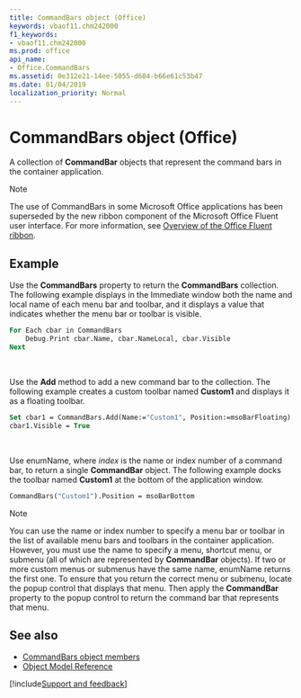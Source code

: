 ```yaml
---
title: CommandBars object (Office)
keywords: vbaof11.chm242000
f1_keywords:
- vbaof11.chm242000
ms.prod: office
api_name:
- Office.CommandBars
ms.assetid: 0e312e21-14ee-5055-d604-b66e61c53b47
ms.date: 01/04/2019
localization_priority: Normal
---
```



# CommandBars object (Office)

A collection of **CommandBar** objects that represent the command bars in the container application.

> [!NOTE] 
> The use of CommandBars in some Microsoft Office applications has been superseded by the new ribbon component of the Microsoft Office Fluent user interface. For more information, see [Overview of the Office Fluent ribbon](../library-reference/concepts/overview-of-the-office-fluent-ribbon.md).


## Example

Use the **CommandBars** property to return the **CommandBars** collection. The following example displays in the Immediate window both the name and local name of each menu bar and toolbar, and it displays a value that indicates whether the menu bar or toolbar is visible.


```vb
For Each cbar in CommandBars 
    Debug.Print cbar.Name, cbar.NameLocal, cbar.Visible 
Next
```

<br/>

Use the **Add** method to add a new command bar to the collection. The following example creates a custom toolbar named **Custom1** and displays it as a floating toolbar.

```vb
Set cbar1 = CommandBars.Add(Name:="Custom1", Position:=msoBarFloating) 
cbar1.Visible = True
```

<br/>

Use enumName, where _index_ is the name or index number of a command bar, to return a single **CommandBar** object. The following example docks the toolbar named **Custom1** at the bottom of the application window.

```vb
CommandBars("Custom1").Position = msoBarBottom
```

> [!NOTE] 
> You can use the name or index number to specify a menu bar or toolbar in the list of available menu bars and toolbars in the container application. However, you must use the name to specify a menu, shortcut menu, or submenu (all of which are represented by **CommandBar** objects). If two or more custom menus or submenus have the same name, enumName returns the first one. To ensure that you return the correct menu or submenu, locate the popup control that displays that menu. Then apply the **CommandBar** property to the popup control to return the command bar that represents that menu.


## See also

- [CommandBars object members](overview/library-reference/commandbars-members-office.md)
- [Object Model Reference](overview/library-reference/reference-object-library-reference-for-office.md)

[!include[Support and feedback](~/includes/feedback-boilerplate.md)]
